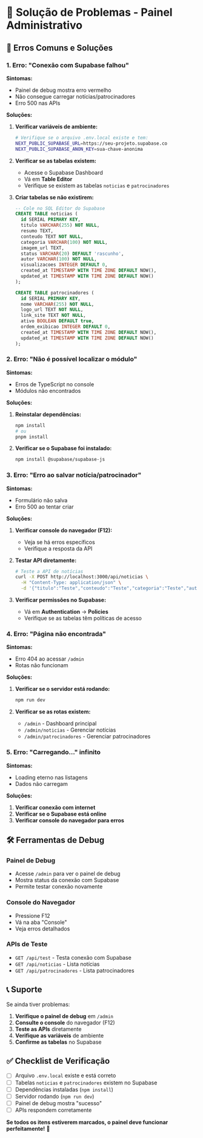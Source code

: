 # 🔧 Solução de Problemas - Painel Administrativo

## 🚨 **Erros Comuns e Soluções**

### 1. **Erro: "Conexão com Supabase falhou"**

**Sintomas:**
- Painel de debug mostra erro vermelho
- Não consegue carregar notícias/patrocinadores
- Erro 500 nas APIs

**Soluções:**
1. **Verificar variáveis de ambiente:**
   ```bash
   # Verifique se o arquivo .env.local existe e tem:
   NEXT_PUBLIC_SUPABASE_URL=https://seu-projeto.supabase.co
   NEXT_PUBLIC_SUPABASE_ANON_KEY=sua-chave-anonima
   ```

2. **Verificar se as tabelas existem:**
   - Acesse o Supabase Dashboard
   - Vá em **Table Editor**
   - Verifique se existem as tabelas `noticias` e `patrocinadores`

3. **Criar tabelas se não existirem:**
   ```sql
   -- Cole no SQL Editor do Supabase
   CREATE TABLE noticias (
     id SERIAL PRIMARY KEY,
     titulo VARCHAR(255) NOT NULL,
     resumo TEXT,
     conteudo TEXT NOT NULL,
     categoria VARCHAR(100) NOT NULL,
     imagem_url TEXT,
     status VARCHAR(20) DEFAULT 'rascunho',
     autor VARCHAR(100) NOT NULL,
     visualizacoes INTEGER DEFAULT 0,
     created_at TIMESTAMP WITH TIME ZONE DEFAULT NOW(),
     updated_at TIMESTAMP WITH TIME ZONE DEFAULT NOW()
   );

   CREATE TABLE patrocinadores (
     id SERIAL PRIMARY KEY,
     nome VARCHAR(255) NOT NULL,
     logo_url TEXT NOT NULL,
     link_site TEXT NOT NULL,
     ativo BOOLEAN DEFAULT true,
     ordem_exibicao INTEGER DEFAULT 0,
     created_at TIMESTAMP WITH TIME ZONE DEFAULT NOW(),
     updated_at TIMESTAMP WITH TIME ZONE DEFAULT NOW()
   );
   ```

### 2. **Erro: "Não é possível localizar o módulo"**

**Sintomas:**
- Erros de TypeScript no console
- Módulos não encontrados

**Soluções:**
1. **Reinstalar dependências:**
   ```bash
   npm install
   # ou
   pnpm install
   ```

2. **Verificar se o Supabase foi instalado:**
   ```bash
   npm install @supabase/supabase-js
   ```

### 3. **Erro: "Erro ao salvar notícia/patrocinador"**

**Sintomas:**
- Formulário não salva
- Erro 500 ao tentar criar

**Soluções:**
1. **Verificar console do navegador (F12):**
   - Veja se há erros específicos
   - Verifique a resposta da API

2. **Testar API diretamente:**
   ```bash
   # Teste a API de notícias
   curl -X POST http://localhost:3000/api/noticias \
     -H "Content-Type: application/json" \
     -d '{"titulo":"Teste","conteudo":"Teste","categoria":"Teste","autor":"Admin"}'
   ```

3. **Verificar permissões no Supabase:**
   - Vá em **Authentication** → **Policies**
   - Verifique se as tabelas têm políticas de acesso

### 4. **Erro: "Página não encontrada"**

**Sintomas:**
- Erro 404 ao acessar `/admin`
- Rotas não funcionam

**Soluções:**
1. **Verificar se o servidor está rodando:**
   ```bash
   npm run dev
   ```

2. **Verificar se as rotas existem:**
   - `/admin` - Dashboard principal
   - `/admin/noticias` - Gerenciar notícias
   - `/admin/patrocinadores` - Gerenciar patrocinadores

### 5. **Erro: "Carregando..." infinito**

**Sintomas:**
- Loading eterno nas listagens
- Dados não carregam

**Soluções:**
1. **Verificar conexão com internet**
2. **Verificar se o Supabase está online**
3. **Verificar console do navegador para erros**

## 🛠️ **Ferramentas de Debug**

### **Painel de Debug**
- Acesse `/admin` para ver o painel de debug
- Mostra status da conexão com Supabase
- Permite testar conexão novamente

### **Console do Navegador**
- Pressione F12
- Vá na aba "Console"
- Veja erros detalhados

### **APIs de Teste**
- `GET /api/test` - Testa conexão com Supabase
- `GET /api/noticias` - Lista notícias
- `GET /api/patrocinadores` - Lista patrocinadores

## 📞 **Suporte**

Se ainda tiver problemas:

1. **Verifique o painel de debug** em `/admin`
2. **Consulte o console** do navegador (F12)
3. **Teste as APIs** diretamente
4. **Verifique as variáveis** de ambiente
5. **Confirme as tabelas** no Supabase

## ✅ **Checklist de Verificação**

- [ ] Arquivo `.env.local` existe e está correto
- [ ] Tabelas `noticias` e `patrocinadores` existem no Supabase
- [ ] Dependências instaladas (`npm install`)
- [ ] Servidor rodando (`npm run dev`)
- [ ] Painel de debug mostra "sucesso"
- [ ] APIs respondem corretamente

**Se todos os itens estiverem marcados, o painel deve funcionar perfeitamente!** 🚀 